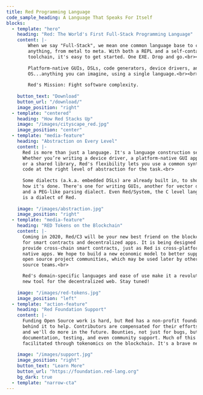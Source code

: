 ```yaml
---
title: Red Programming Language
code_sample_heading: A Language That Speaks For Itself
blocks:
  - template: "hero"
    heading: "Red: The World's First Full-Stack Programming Language"
    content: |-
        When we say "Full-Stack", we mean one common language base to code
        anything, from metal to meta. With both a REPL and a self-contained
        toolchain, it's easy to get started. One EXE. Drop and go.<br><br>
        
        Platform-native GUIs, DSLs, code generators, device drivers, an 
        OS...anything you can imagine, using a single language.<br><br>
        
        Red's Mission: Fight software complexity.
        
    button_text: "Download"
    button_url: "/download/"
    image_position: "right"
  - template: "centered"
    heading: "How Red Stacks Up"
    image: "/images/cityscape_red.jpg"
    image_position: "center"
  - template: "media-feature"
    heading: "Abstraction on Every Level"
    content: |-
      Red is more than just a language. It's a language construction set.
      Whether you’re writing a device driver, a platform-native GUI application,
      or a shared library, Red's flexibility lets you use a common syntax to
      code at the right level of abstraction for the task.<br>
      
      Some dialects (a.k.a. embedded DSLs) are already built in, to show you
      how it's done. There's one for writing GUIs, another for vector drawing,
      and a PEG-like parsing dialect. Even Red/System, the C level language
      is a dialect of Red.
      
    image: "/images/abstraction.jpg"
    image_position: "right"
  - template: "media-feature"
    heading: "RED Tokens on the Blockchain"
    content: |-
      Coming in 2020, Red/C3 will be your new best friend on the blockchain,
      for smart contracts and decentralized apps. It is being designed to 
      provide cross-chain smart contracts, just as Red is cross-platform for
      native apps. We hope to build a new economic model to better support
      open source project communities, which may be used later by other open
      source teams.<br>

      Red's domain-specific languages and ease of use make it a revolutionary
      new tool for the decentralized web. Stay tuned!
      
    image: "/images/red-tokens.jpg"
    image_position: "left"
  - template: "action-feature"
    heading: "Red Foundation Support"
    content: |-
      Funding Open Source work is hard, but Red has a non-profit foundation
      behind it to help. Contributors are compensated for their efforts today,
      and we'll do more in the future. Bounties, not just for bugs, but
      documentation, testing, and even community support. Much of this will be
      facilitated through tokenomics on the blockchain. It's a brave new world.
      
    image: "/images/support.jpg"
    image_position: "right"
    button_text: "Learn More"
    button_url: "https://foundation.red-lang.org"
    bg_dark: true
  - template: "narrow-cta"
---
```


